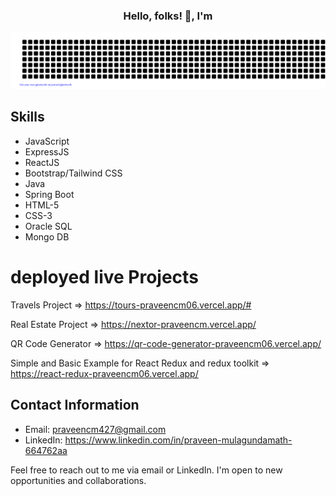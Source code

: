 <h3 align="center">Hello, folks! 👋, I'm </h3>

![gitartwork](gitartwork.svg)

## Skills
- JavaScript
- ExpressJS
- ReactJS
- Bootstrap/Tailwind CSS
- Java
- Spring Boot
- HTML-5
- CSS-3
- Oracle SQL
- Mongo DB

# deployed live Projects
Travels Project => https://tours-praveencm06.vercel.app/#

Real Estate Project => https://nextor-praveencm.vercel.app/

QR Code Generator => https://qr-code-generator-praveencm06.vercel.app/

Simple and Basic Example for React Redux and redux toolkit => https://react-redux-praveencm06.vercel.app/

## Contact Information
- Email: praveencm427@gmail.com
- LinkedIn: https://www.linkedin.com/in/praveen-mulagundamath-664762aa

Feel free to reach out to me via email or LinkedIn. I'm open to new opportunities and collaborations.
